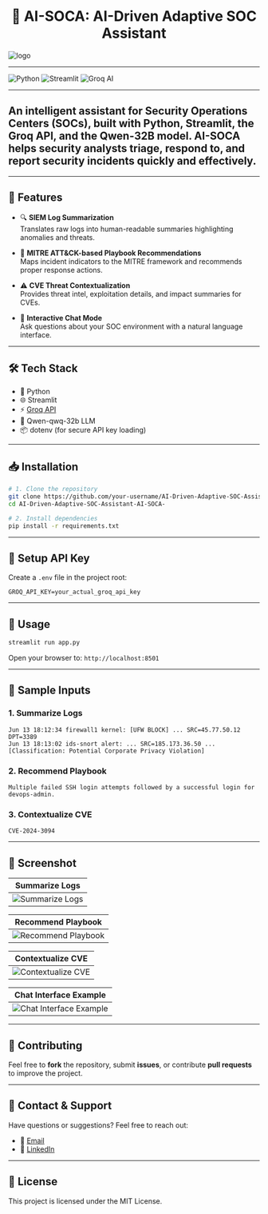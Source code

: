 <h1 align="center"> 🧠 AI-SOCA: AI-Driven Adaptive SOC Assistant </h1>

![logo](https://github.com/user-attachments/assets/c93495d6-320d-4490-99df-d9fded99f496)

---
![Python](https://img.shields.io/badge/Python-3.9%2B-blueviolet) ![Streamlit](https://img.shields.io/badge/Streamlit-1.25%2B-brightgreen) ![Groq AI](https://img.shields.io/badge/Groq%20AI-Powered-blue)

---

## An intelligent assistant for Security Operations Centers (SOCs), built with **Python**, **Streamlit**, the **Groq API**, and the **Qwen-32B** model. AI-SOCA helps security analysts triage, respond to, and report security incidents quickly and effectively.

---

## 🚀 Features

- 🔍 **SIEM Log Summarization**  
  Translates raw logs into human-readable summaries highlighting anomalies and threats.

- 📖 **MITRE ATT&CK-based Playbook Recommendations**  
  Maps incident indicators to the MITRE framework and recommends proper response actions.

- ⚠️ **CVE Threat Contextualization**  
  Provides threat intel, exploitation details, and impact summaries for CVEs.

- 💬 **Interactive Chat Mode**  
  Ask questions about your SOC environment with a natural language interface.

---

## 🛠️ Tech Stack

- 🐍 Python  
- 🌐 Streamlit  
- ⚡ [Groq API](https://groq.com/)  
- 🧠 Qwen-qwq-32b LLM  
- 📦 dotenv (for secure API key loading)

---

## 📥 Installation

```bash
# 1. Clone the repository
git clone https://github.com/your-username/AI-Driven-Adaptive-SOC-Assistant-AI-SOCA-.git
cd AI-Driven-Adaptive-SOC-Assistant-AI-SOCA-

# 2. Install dependencies
pip install -r requirements.txt
````

---

## 🔐 Setup API Key

Create a `.env` file in the project root:

```env
GROQ_API_KEY=your_actual_groq_api_key
```

---

## 🧪 Usage

```bash
streamlit run app.py
```

Open your browser to: `http://localhost:8501`

---

## 🧾 Sample Inputs

### 1. Summarize Logs

```text
Jun 13 18:12:34 firewall1 kernel: [UFW BLOCK] ... SRC=45.77.50.12 DPT=3389
Jun 13 18:13:02 ids-snort alert: ... SRC=185.173.36.50 ... [Classification: Potential Corporate Privacy Violation]
```

### 2. Recommend Playbook

```text
Multiple failed SSH login attempts followed by a successful login for devops-admin.
```

### 3. Contextualize CVE

```text
CVE-2024-3094
```

---

## 📸 Screenshot

| **Summarize Logs** |
|--------------------------------------------------------------------------------------------------|
|![Summarize Logs](https://github.com/user-attachments/assets/18a40d5f-8077-4768-b3cb-3edac79600cc)|

| **Recommend Playbook** |
|------------------------------------------------------------------------------------------------------|
|![Recommend Playbook](https://github.com/user-attachments/assets/1e96ce4e-0d67-4819-ac5d-243654c47c91)|

| **Contextualize CVE** |
|-----------------------------------------------------------------------------------------------------|
|![Contextualize CVE](https://github.com/user-attachments/assets/be916638-765e-47a9-b3ec-03b882fdffe1)|

| **Chat Interface Example** |
|----------------------------------------------------------------------------------------------------------|
|![Chat Interface Example](https://github.com/user-attachments/assets/2341203b-54fb-4dd0-bf40-6e1a773ff6f6)|


---

## 🤝 Contributing
Feel free to **fork** the repository, submit **issues**, or contribute **pull requests** to improve the project.

---

## 🔗 Contact & Support
Have questions or suggestions? Feel free to reach out:

- 📧 [Email](mailto:gauravghandat12@gmail.com)
- 💼 [LinkedIn](www.linkedin.com/in/gaurav-ghandat-68a5a22b4)
---

## 📄 License

This project is licensed under the MIT License.




